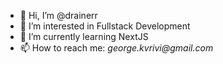 - 👋 Hi, I’m @drainerr
- 👀 I’m interested in Fullstack Development
- 🌱 I’m currently learning NextJS
- 📫 How to reach me: _george.kvrivi@gmail.com_

<!---
GeorgeKVR/GeorgeKVR is a ✨ special ✨ repository because its `README.md` (this file) appears on your GitHub profile.
You can click the Preview link to take a look at your changes.
--->

